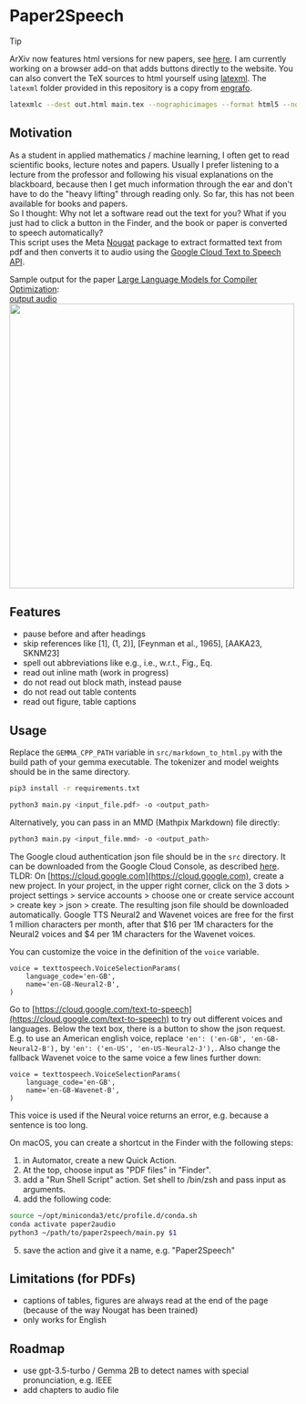 # Paper2Speech

> [!TIP]
> ArXiv now features html versions for new papers, see [here](https://info.arxiv.org/about/accessible_HTML.html). I am currently working on a browser add-on that adds buttons directly to the website. You can also convert the TeX sources to html yourself using [latexml](https://github.com/brucemiller/LaTeXML). The `latexml` folder provided in this repository is a copy from [engrafo](https://github.com/arxiv-vanity/engrafo).
> ```bash
> latexmlc --dest out.html main.tex --nographicimages --format html5 --nodefaultresources --mathtex --svg --verbose --timestamp 0 --path latexml/packages/ --preload latexml/engrafo.ltxml --preload /opt/local/lib/perl5/vendor_perl/5.34/LaTeXML/Package/hyperref.sty.ltxml --xsltparameter SIMPLIFY_HTML:true
> ```

## Motivation
As a student in applied mathematics / machine learning, I often get to read scientific books, lecture notes and papers.
Usually I prefer listening to a lecture from the professor and following his visual explanations on the blackboard, because then I get much information through the ear and don't have to do the "heavy lifting" through reading only.
So far, this has not been available for books and papers.  
So I thought: Why not let a software read out the text for you?
What if you just had to click a button in the Finder, and the book or paper is converted to speech automatically?  
This script uses the Meta [Nougat](https://facebookresearch.github.io/nougat/) package to extract formatted text from pdf and then converts it to audio using the [Google Cloud Text to Speech API](https://cloud.google.com/text-to-speech?hl=de).

Sample output for the paper [Large Language Models for Compiler Optimization](https://arxiv.org/abs/2309.07062):  
[output audio](https://github.com/kaieberl/paper2speech/blob/main/Large%20Language%20Models%20for%20Compiler%20Optimization.mp4)  
<img src="https://github.com/kaieberl/paper2speech/blob/main/Large%20Language%20Models%20for%20Compiler%20Optimization.jpg" width="500">

## Features
- pause before and after headings
- skip references like \[1\], \(1, 2)], \[Feynman et al., 1965\], \[AAKA23, SKNM23\]
- spell out abbreviations like e.g., i.e., w.r.t., Fig., Eq.
- read out inline math (work in progress)
- do not read out block math, instead pause
- do not read out table contents
- read out figure, table captions

## Usage
Replace the `GEMMA_CPP_PATH` variable in `src/markdown_to_html.py` with the build path of your gemma executable. The tokenizer and model weights should be in the same directory.
```bash
pip3 install -r requirements.txt
```
```bash
python3 main.py <input_file.pdf> -o <output_path>
```
Alternatively, you can pass in an MMD (Mathpix Markdown) file directly:
```bash
python3 main.py <input_file.mmd> -o <output_path>
```

The Google cloud authentication json file should be in the `src` directory. It can be downloaded from the Google Cloud Console, as described [here](https://cloud.google.com/api-keys/docs/create-manage-api-keys).  
TLDR: On [https://cloud.google.com](https://cloud.google.com), create a new project. In your project, in the upper right corner, click on the 3 dots > project settings > service accounts > choose one or create service account > create key > json > create.
The resulting json file should be downloaded automatically.
Google TTS Neural2 and Wavenet voices are free for the first 1 million characters per month, after that $16 per 1M characters for the Neural2 voices and $4 per 1M characters for the Wavenet voices.

You can customize the voice in the definition of the `voice` variable.
```python3
voice = texttospeech.VoiceSelectionParams(
    language_code='en-GB',
    name='en-GB-Neural2-B',
)
```
Go to [https://cloud.google.com/text-to-speech](https://cloud.google.com/text-to-speech) to try out different voices and languages. Below the text box, there is a button to show the json request.
E.g. to use an American english voice, replace `'en': ('en-GB', 'en-GB-Neural2-B'),` by `'en': ('en-US', 'en-US-Neural2-J'),`.
Also change the fallback Wavenet voice to the same voice a few lines further down:
```python3
voice = texttospeech.VoiceSelectionParams(
    language_code='en-GB',
    name='en-GB-Wavenet-B',
)
```
This voice is used if the Neural voice returns an error, e.g. because a sentence is too long.

On macOS, you can create a shortcut in the Finder with the following steps:
1. in Automator, create a new Quick Action. 
2. At the top, choose input as "PDF files" in "Finder". 
3. add a "Run Shell Script" action. Set shell to /bin/zsh and pass input as arguments. 
4. add the following code:
```bash
source ~/opt/miniconda3/etc/profile.d/conda.sh
conda activate paper2audio
python3 ~/path/to/paper2speech/main.py $1
```
5. save the action and give it a name, e.g. "Paper2Speech"

## Limitations (for PDFs)
- captions of tables, figures are always read at the end of the page (because of the way Nougat has been trained)
- only works for English

## Roadmap
- use gpt-3.5-turbo / Gemma 2B to detect names with special pronunciation, e.g. IEEE
- add chapters to audio file
